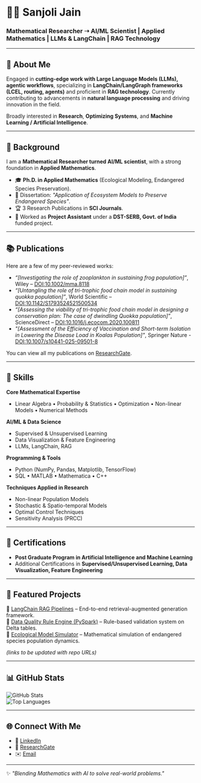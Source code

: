 # 👩‍💻 Sanjoli Jain  

### Mathematical Researcher ➝ AI/ML Scientist | Applied Mathematics | LLMs & LangChain | RAG Technology  

---

## 🚀 About Me  
Engaged in **cutting-edge work with Large Language Models (LLMs), agentic workflows**, specializing in **LangChain/LangGraph frameworks (LCEL, routing, agents)** and proficient in **RAG technology**. Currently contributing to advancements in **natural language processing** and driving innovation in the field.  

Broadly interested in **Research**, **Optimizing Systems**, and **Machine Learning / Artificial Intelligence**. 

---

## 🧠 Background  
I am a **Mathematical Researcher turned AI/ML scientist**, with a strong foundation in **Applied Mathematics**.  
- 🎓 **Ph.D. in Applied Mathematics** (Ecological Modeling, Endangered Species Preservation).  
- 📘 Dissertation: *"Application of Ecosystem Models to Preserve Endangered Species"*.  
- 🏆 3 Research Publications in **SCI Journals**.  
- 💼 Worked as **Project Assistant** under a **DST-SERB, Govt. of India** funded project.  

---

## 📚 Publications  
Here are a few of my peer-reviewed works:  

- *“[Investigating the role of zooplankton in sustaining frog population]”*, Wiley – [DOI:10.1002/mma.8118](https://onlinelibrary.wiley.com/doi/abs/10.1002/mma.8118)  
- *“[Untangling the role of tri-trophic food chain model in sustaining quokka population]”*, World Scientific – [DOI:10.1142/S1793524521500534](https://www.worldscientific.com/doi/abs/10.1142/S1793524521500534)  
- *“[Assessing the viability of tri-trophic food chain model in designing a conservation plan: The case of dwindling Quokka population]”*, ScienceDirect – [DOI:10.1016/j.ecocom.2020.100811](https://doi.org/10.1016/j.ecocom.2020.100811)
- *"[Assessment of the Efficiency of Vaccination and Short-term Isolation in Lowering the Disease Load in Koalas Population]"*, Springer Nature - [DOI:10.1007/s10441-025-09501-8](https://link.springer.com/article/10.1007/s10441-025-09501-8)

You can view all my publications on [ResearchGate](https://www.researchgate.net/profile/Sanjoli-Jain/research).  

---

## 🔑 Skills  

**Core Mathematical Expertise**  
- Linear Algebra • Probability & Statistics • Optimization • Non-linear Models • Numerical Methods  

**AI/ML & Data Science**  
- Supervised & Unsupervised Learning  
- Data Visualization & Feature Engineering  
- LLMs, LangChain, RAG  

**Programming & Tools**  
- Python (NumPy, Pandas, Matplotlib, TensorFlow)  
- SQL • MATLAB • Mathematica • C++  

**Techniques Applied in Research**  
- Non-linear Population Models  
- Stochastic & Spatio-temporal Models  
- Optimal Control Techniques  
- Sensitivity Analysis (PRCC)  

---

## 📜 Certifications  
- **Post Graduate Program in Artificial Intelligence and Machine Learning**  
- Additional Certifications in **Supervised/Unsupervised Learning, Data Visualization, Feature Engineering**  

---

## 📂 Featured Projects  
🔹 [LangChain RAG Pipelines](#) – End-to-end retrieval-augmented generation framework.  
🔹 [Data Quality Rule Engine (PySpark)](#) – Rule-based validation system on Delta tables.  
🔹 [Ecological Model Simulator](#) – Mathematical simulation of endangered species population dynamics.  

*(links to be updated with repo URLs)*  

---

## 📊 GitHub Stats  

![GitHub Stats](https://github-readme-stats.vercel.app/api?username=YOUR_USERNAME&show_icons=true&theme=radical)  
![Top Languages](https://github-readme-stats.vercel.app/api/top-langs/?username=YOUR_USERNAME&layout=compact&theme=radical)  

---

## 🌐 Connect With Me  
- 💼 [LinkedIn](https://www.linkedin.com/in/dr-sanjoli-jain-phd-8b7643a8/)  
- 📝 [ResearchGate](https://www.researchgate.net/profile/Sanjoli-Jain/research)  
- ✉️ [Email](sanjolijain72@gmail.com)  

---

✨ *"Blending Mathematics with AI to solve real-world problems."*  
